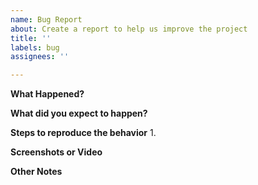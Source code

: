 ```yaml
---
name: Bug Report
about: Create a report to help us improve the project
title: ''
labels: bug
assignees: ''

---
```


**What Happened?**


**What did you expect to happen?**


**Steps to reproduce the behavior**
1. 


**Screenshots or Video**


**Other Notes**
